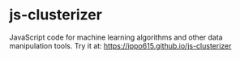 js-clusterizer
==============

JavaScript code for machine learning algorithms and other data manipulation tools.
Try it at: https://ippo615.github.io/js-clusterizer
